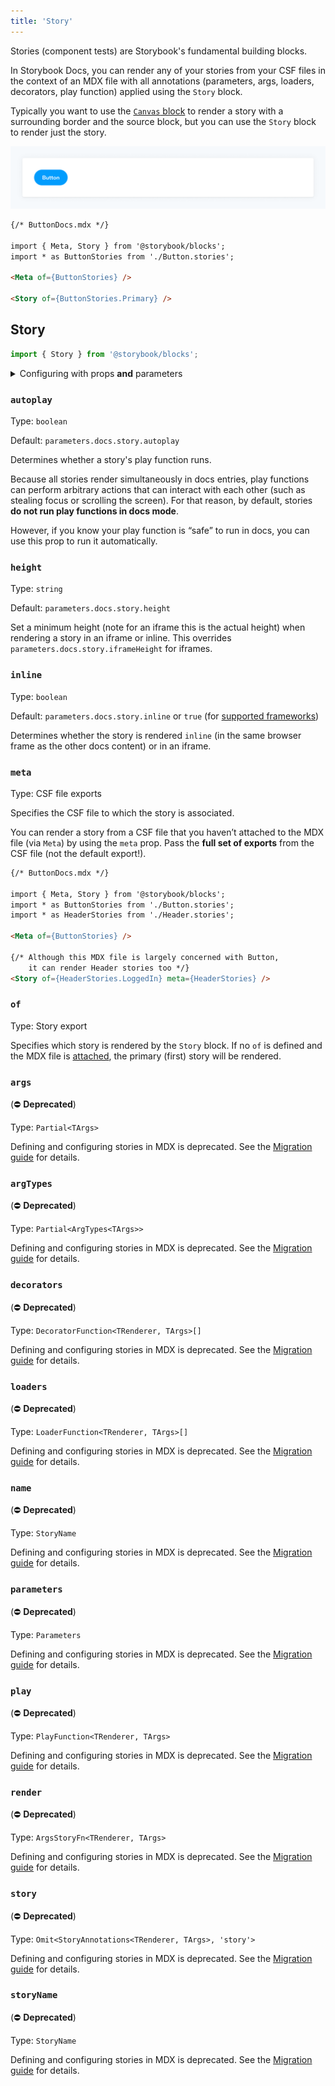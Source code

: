 ```yaml
---
title: 'Story'
---
```


Stories (component tests) are Storybook's fundamental building blocks.

In Storybook Docs, you can render any of your stories from your CSF files in the context of an MDX file with all annotations (parameters, args, loaders, decorators, play function) applied using the `Story` block.

<div class="aside">

Typically you want to use the [`Canvas` block](./doc-block-canvas.md) to render a story with a surrounding border and the source block, but you can use the `Story` block to render just the story.

</div>

![Screenshot of Story block](./doc-block-story.png)

<!-- prettier-ignore-start -->
```md
{/* ButtonDocs.mdx */}

import { Meta, Story } from '@storybook/blocks';
import * as ButtonStories from './Button.stories';

<Meta of={ButtonStories} />

<Story of={ButtonStories.Primary} />
```
<!-- prettier-ignore-end -->

## Story

```js
import { Story } from '@storybook/blocks';
```

<details>
<summary>Configuring with props <strong>and</strong> parameters</summary>

ℹ️ Like most blocks, the `Story` block is configured with props in MDX. Many of those props derive their default value from a corresponding [parameter](../writing-stories/parameters.md) in the block's namespace, `parameters.docs.story`.

The following `autoplay` configurations are equivalent:

<!-- prettier-ignore-start -->

<CodeSnippets
  paths={[
    'angular/api-doc-block-story-parameter.ts.mdx',
    'web-components/api-doc-block-story-parameter.js.mdx',
    'web-components/api-doc-block-story-parameter.ts.mdx',
    'common/api-doc-block-story-parameter.js.mdx',
    'common/api-doc-block-story-parameter.ts.mdx',
  ]}
/>

<!-- prettier-ignore-end -->

<!-- prettier-ignore-start -->
```md
{/* ButtonDocs.mdx */}

<Story of={ButtonStories.Basic} autoplay />
```
<!-- prettier-ignore-end -->

The example above applied the parameter at the [story](../writing-stories/parameters.md#story-parameters) level, but it could also be applied at the [component](../writing-stories/parameters.md#component-parameters) (or meta) level or [project](../writing-stories/parameters.md#global-parameters) level.

</details>

### `autoplay`

Type: `boolean`

Default: `parameters.docs.story.autoplay`

Determines whether a story's play function runs.

Because all stories render simultaneously in docs entries, play functions can perform arbitrary actions that can interact with each other (such as stealing focus or scrolling the screen). For that reason, by default, stories **do not run play functions in docs mode**.

However, if you know your play function is “safe” to run in docs, you can use this prop to run it automatically.

### `height`

Type: `string`

Default: `parameters.docs.story.height`

Set a minimum height (note for an iframe this is the actual height) when rendering a story in an iframe or inline. This overrides `parameters.docs.story.iframeHeight` for iframes.

### `inline`

Type: `boolean`

Default: `parameters.docs.story.inline` or `true` (for [supported frameworks](../configure/frameworks-feature-support.md))

Determines whether the story is rendered `inline` (in the same browser frame as the other docs content) or in an iframe.

### `meta`

Type: CSF file exports

Specifies the CSF file to which the story is associated.

You can render a story from a CSF file that you haven’t attached to the MDX file (via `Meta`) by using the `meta` prop. Pass the **full set of exports** from the CSF file (not the default export!).

<!-- prettier-ignore-start -->
```md
{/* ButtonDocs.mdx */}

import { Meta, Story } from '@storybook/blocks';
import * as ButtonStories from './Button.stories';
import * as HeaderStories from './Header.stories';

<Meta of={ButtonStories} />

{/* Although this MDX file is largely concerned with Button,
    it can render Header stories too */}
<Story of={HeaderStories.LoggedIn} meta={HeaderStories} />
```
<!-- prettier-ignore-end -->

### `of`

Type: Story export

Specifies which story is rendered by the `Story` block. If no `of` is defined and the MDX file is [attached](./doc-block-meta.md#attached-vs-unattached), the primary (first) story will be rendered.

### `args`

(⛔️ **Deprecated**)

Type: `Partial<TArgs>`

Defining and configuring stories in MDX is deprecated. See the [Migration guide](https://github.com/storybookjs/storybook/blob/next/MIGRATION.md#mdx-docs-files) for details.

### `argTypes`

(⛔️ **Deprecated**)

Type: `Partial<ArgTypes<TArgs>>`

Defining and configuring stories in MDX is deprecated. See the [Migration guide](https://github.com/storybookjs/storybook/blob/next/MIGRATION.md#mdx-docs-files) for details.

### `decorators`

(⛔️ **Deprecated**)

Type: `DecoratorFunction<TRenderer, TArgs>[]`

Defining and configuring stories in MDX is deprecated. See the [Migration guide](https://github.com/storybookjs/storybook/blob/next/MIGRATION.md#mdx-docs-files) for details.

### `loaders`

(⛔️ **Deprecated**)

Type: `LoaderFunction<TRenderer, TArgs>[]`

Defining and configuring stories in MDX is deprecated. See the [Migration guide](https://github.com/storybookjs/storybook/blob/next/MIGRATION.md#mdx-docs-files) for details.

### `name`

(⛔️ **Deprecated**)

Type: `StoryName`

Defining and configuring stories in MDX is deprecated. See the [Migration guide](https://github.com/storybookjs/storybook/blob/next/MIGRATION.md#mdx-docs-files) for details.

### `parameters`

(⛔️ **Deprecated**)

Type: `Parameters`

Defining and configuring stories in MDX is deprecated. See the [Migration guide](https://github.com/storybookjs/storybook/blob/next/MIGRATION.md#mdx-docs-files) for details.

### `play`

(⛔️ **Deprecated**)

Type: `PlayFunction<TRenderer, TArgs>`

Defining and configuring stories in MDX is deprecated. See the [Migration guide](https://github.com/storybookjs/storybook/blob/next/MIGRATION.md#mdx-docs-files) for details.

### `render`

(⛔️ **Deprecated**)

Type: `ArgsStoryFn<TRenderer, TArgs>`

Defining and configuring stories in MDX is deprecated. See the [Migration guide](https://github.com/storybookjs/storybook/blob/next/MIGRATION.md#mdx-docs-files) for details.

### `story`

(⛔️ **Deprecated**)

Type: `Omit<StoryAnnotations<TRenderer, TArgs>, 'story'>`

Defining and configuring stories in MDX is deprecated. See the [Migration guide](https://github.com/storybookjs/storybook/blob/next/MIGRATION.md#mdx-docs-files) for details.

### `storyName`

(⛔️ **Deprecated**)

Type: `StoryName`

Defining and configuring stories in MDX is deprecated. See the [Migration guide](https://github.com/storybookjs/storybook/blob/next/MIGRATION.md#mdx-docs-files) for details.
